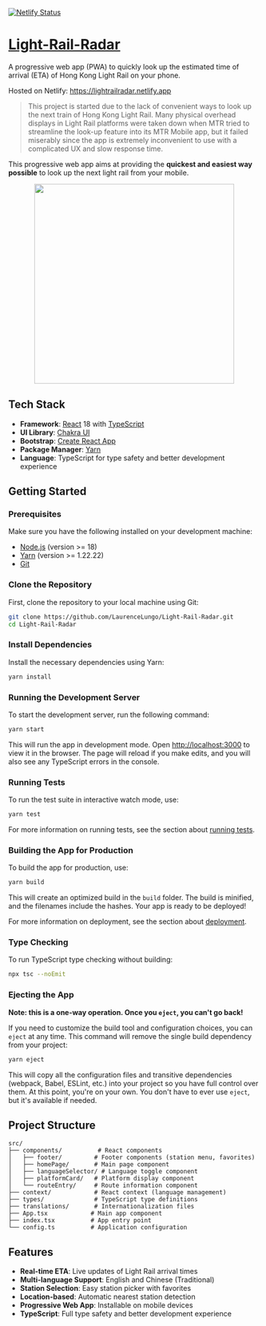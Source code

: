 [![Netlify Status](https://api.netlify.com/api/v1/badges/928393ef-be29-435c-82ba-c1f59b3a2d6c/deploy-status)](https://app.netlify.com/sites/lightrailradar/deploys)

# [Light-Rail-Radar](https://lightrailradar.netlify.app)
A progressive web app (PWA) to quickly look up the estimated time of arrival (ETA) of Hong Kong Light Rail on your phone.

Hosted on Netlify: https://lightrailradar.netlify.app

> This project is started due to the lack of convenient ways to look up the next train of Hong Kong Light Rail. Many physical overhead displays in Light Rail platforms were taken down when MTR tried to streamline the look-up feature into its MTR Mobile app, but it failed miserably since the app is extremely inconvenient to use with a complicated UX and slow response time.

This progressive web app aims at providing the **quickest and easiest way possible** to look up the next light rail from your mobile.

<p align="center">
  <img src="https://github.com/LaurenceLungo/Light-Rail-Radar/blob/main/images/iPhone_UI.png" width="400" />
</p>

## Tech Stack

- **Framework**: [React](https://reactjs.org/) 18 with [TypeScript](https://www.typescriptlang.org/)
- **UI Library**: [Chakra UI](https://chakra-ui.com/)
- **Bootstrap**: [Create React App](https://github.com/facebook/create-react-app)
- **Package Manager**: [Yarn](https://classic.yarnpkg.com/en/docs/install)
- **Language**: TypeScript for type safety and better development experience

## Getting Started

### Prerequisites

Make sure you have the following installed on your development machine:

- [Node.js](https://nodejs.org/) (version >= 18)
- [Yarn](https://classic.yarnpkg.com/en/docs/install) (version >= 1.22.22)
- [Git](https://git-scm.com/)

### Clone the Repository

First, clone the repository to your local machine using Git:

```bash
git clone https://github.com/LaurenceLungo/Light-Rail-Radar.git
cd Light-Rail-Radar
```

### Install Dependencies

Install the necessary dependencies using Yarn:

```bash
yarn install
```

### Running the Development Server

To start the development server, run the following command:

```bash
yarn start
```

This will run the app in development mode. Open [http://localhost:3000](http://localhost:3000) to view it in the browser. The page will reload if you make edits, and you will also see any TypeScript errors in the console.

### Running Tests

To run the test suite in interactive watch mode, use:

```bash
yarn test
```

For more information on running tests, see the section about [running tests](https://facebook.github.io/create-react-app/docs/running-tests).

### Building the App for Production

To build the app for production, use:

```bash
yarn build
```

This will create an optimized build in the `build` folder. The build is minified, and the filenames include the hashes. Your app is ready to be deployed!

For more information on deployment, see the section about [deployment](https://facebook.github.io/create-react-app/docs/deployment).

### Type Checking

To run TypeScript type checking without building:

```bash
npx tsc --noEmit
```

### Ejecting the App

**Note: this is a one-way operation. Once you `eject`, you can't go back!**

If you need to customize the build tool and configuration choices, you can `eject` at any time. This command will remove the single build dependency from your project:

```bash
yarn eject
```

This will copy all the configuration files and transitive dependencies (webpack, Babel, ESLint, etc.) into your project so you have full control over them. At this point, you're on your own. You don't have to ever use `eject`, but it's available if needed.

## Project Structure

```
src/
├── components/          # React components
│   ├── footer/         # Footer components (station menu, favorites)
│   ├── homePage/       # Main page component
│   ├── languageSelector/ # Language toggle component
│   ├── platformCard/   # Platform display component
│   └── routeEntry/     # Route information component
├── context/            # React context (language management)
├── types/              # TypeScript type definitions
├── translations/       # Internationalization files
├── App.tsx            # Main app component
├── index.tsx          # App entry point
└── config.ts          # Application configuration
```

## Features

- **Real-time ETA**: Live updates of Light Rail arrival times
- **Multi-language Support**: English and Chinese (Traditional)
- **Station Selection**: Easy station picker with favorites
- **Location-based**: Automatic nearest station detection
- **Progressive Web App**: Installable on mobile devices
- **TypeScript**: Full type safety and better development experience
